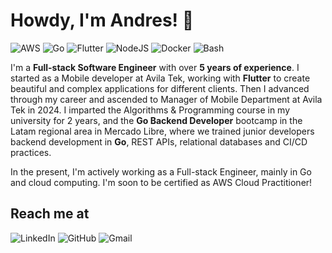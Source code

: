 # Howdy, I'm Andres! 👋

<p>
    <img alt="AWS" src="https://custom-icon-badges.demolab.com/badge/AWS-%23FF9900.svg?logo=aws&logoColor=white" />
    <img alt="Go" src="https://img.shields.io/badge/-Go-00ADD8?style=flat&logo=go&logoColor=white&link=https://go.dev/" />
    <img alt="Flutter" src="https://img.shields.io/badge/-Flutter-31B9F6?style=flat&logo=Flutter&logoColor=white&link=https://flutter.dev/" />
    <img alt="NodeJS" src="https://img.shields.io/badge/-NodeJS-339933?style=flat&logo=node.js&logoColor=white&link=https://nodejs.org/" />
    <img alt="Docker" src="https://img.shields.io/badge/-Docker-2496ED?style=flat&logo=docker&logoColor=white&link=https://www.docker.com/" />
    <img alt="Bash" src="https://img.shields.io/badge/-Bash-4EAA25?style=flat&logo=gnu-bash&logoColor=white&link=https://www.gnu.org/software/bash/" />
</p>

I'm a **Full-stack Software Engineer** with over **5 years of experience**. I started as a Mobile developer at Avila Tek, working with **Flutter** to create beautiful and complex applications for different clients. Then I advanced through my career and ascended to Manager of Mobile Department at Avila Tek in 2024. I imparted the Algorithms & Programming course in my university for 2 years, and the **Go Backend Developer** bootcamp in the Latam regional area in Mercado Libre, where we trained junior developers backend development in **Go**, REST APIs, relational databases and CI/CD practices.

In the present, I'm actively working as a Full-stack Engineer, mainly in Go and cloud computing. I'm soon to be certified as AWS Cloud Practitioner!

<!--
## My career journey

### Manager Software Engineer - Avila Tek (2020 - Present)

I started my career as a **Software Engineer** at [Avila Tek](https://avilatek.com/) in 2021, where I started as a junior frontend developer. Since then I've climbed the ladder to become a senior software engineer and now the Engineering Manager of the Mobile development team.

### Software Engineer - Reservado (2020 - 2021) 

I worked at [Reservado](https://reservadoapp.com/) from 2020 to 2021. I developed some features for the admin panel app and designed some database features, including part of the restaurant's floor plan and table management. 

### University Instructor - UNIMET (2022 - 2024) 

I was a professor at [Universidad Metropolitana (UNIMET)](https://www.unimet.edu.ve/), my *alma mater*, where I taught the **Algorithms and Programming** course and prepared students of the Engineering School from the basics of programming to Object-Oriented Programming, file-system management, and systems design. 

### Intern - Takeoff, Inc. (2018 - 2020)

I worked at [Takeoff, Inc.](https://www.takeoff.com/) from 2018 to 2020 as an intern, designing and developing a solution for troubleshooting and self-servicing for the operations team.

-->

## Reach me at

<p>
    <img alt="LinkedIn" src="https://img.shields.io/badge/-LinkedIn-0077B5?style=flat&logo=linkedin&logoColor=white&link=https://www.linkedin.com/in/andres-eloy-pacheco-delgado-40466613a/" />
    <img alt="GitHub" src="https://img.shields.io/badge/-GitHub-181717?style=flat&logo=github&logoColor=white&link=https://github.com/andrespd99" />
    <img alt="Gmail" src="https://img.shields.io/badge/-Gmail-D14836?style=flat&logo=gmail&logoColor=white&link=mailto:andres.epacheco99@gmail.com" />
</p>
